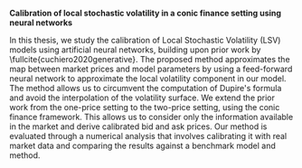 **Calibration of local stochastic volatility in a conic finance setting using neural networks**

In this thesis, we study the calibration of Local Stochastic Volatility (LSV) models using artificial neural networks, building upon prior work by  \fullcite{cuchiero2020generative}. The proposed method approximates the map between market prices and model parameters by using a feed-forward neural network to approximate the local volatility component in our model. The method allows us to circumvent the computation of Dupire's formula and avoid the interpolation of the volatility surface. We extend the prior work from the one-price setting to the two-price setting, using the conic finance framework. This allows us to consider only the information available in the market and derive calibrated bid and ask prices. Our method is evaluated through a numerical analysis that involves calibrating it with real market data and comparing the results against a benchmark model and method.
